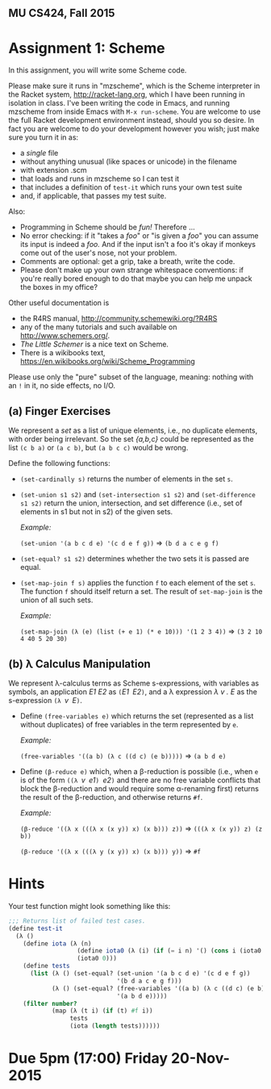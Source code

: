 MU CS424, Fall 2015
-------------------
Assignment 1: Scheme
====================

In this assignment, you will write some Scheme code.

Please make sure it runs in "mzscheme", which is the Scheme
interpreter in the Racket system, http://racket-lang.org, which I have
been running in isolation in class.  I've been writing the code in
Emacs, and running mzscheme from inside Emacs with ```M-x
run-scheme```.  You are welcome to use the full Racket development
environment instead, should you so desire.  In fact you are welcome to
do your development however you wish; just make sure you turn it in
as:

* a *single* file
* without anything unusual (like spaces or unicode) in the filename
* with extension .scm
* that loads and runs in mzscheme so I can test it
* that includes a definition of ```test-it``` which runs your own test suite
* and, if applicable, that passes my test suite.

Also:

* Programming in Scheme should be *fun!*  Therefore ...
* No error checking: if it "takes a *foo*" or "is given a *foo*" you can assume its input is indeed a *foo.*  And if the input isn't a foo it's okay if monkeys come out of the user's nose, not your problem.
* Comments are optional: get a grip, take a breath, write the code.
* Please don't make up your own strange whitespace conventions: if you're really bored enough to do that maybe you can help me unpack the boxes in my office?

Other useful documentation is

* the R4RS manual, http://community.schemewiki.org/?R4RS
* any of the many tutorials and such available on http://www.schemers.org/.
* *The Little Schemer* is a nice text on Scheme.
* There is a wikibooks text, https://en.wikibooks.org/wiki/Scheme_Programming

Please use only the "pure" subset of the language, meaning: nothing
with an ```!``` in it, no side effects, no I/O.

(a) Finger Exercises
--------------------
We represent a *set* as a list of unique elements, i.e., no duplicate
elements, with order being irrelevant.  So the set *{a,b,c}* could be
represented as the list ```(c b a)``` or ```(a c b)```, but ```(a b c
c)``` would be wrong.

Define the following functions:

* ```(set-cardinally s)``` returns the number of elements in the set ```s```.

* ```(set-union s1 s2)``` and ```(set-intersection s1 s2)``` and
  ```(set-difference s1 s2)``` return the union, intersection, and set
  difference (i.e., set of elements in s1 but not in s2) of the given
  sets.

  *Example:*

  ```(set-union '(a b c d e) '(c d e f g))``` ⇒ ```(b d a c e g f)```

* ```(set-equal? s1 s2)``` determines whether the two sets it is
  passed are equal.

* ```(set-map-join f s)``` applies the function ```f``` to each
  element of the set ```s```.  The function ```f``` should itself
  return a set.  The result of ```set-map-join``` is the union of all
  such sets.

	*Example:*

    ```(set-map-join (λ (e) (list (+ e 1) (* e 10))) '(1 2 3 4))```
	⇒ ```(3 2 10 4 40 5 20 30)```

(b) λ Calculus Manipulation
--------------------------------
We represent λ-calculus terms as Scheme s-expressions, with variables
as symbols, an application _E1 E2_ as ```(```_E1_``` ```_E2_```)```,
and a λ expression _λ v . E_ as the s-expression ```(λ ```_v_``` ```_E_```)```.

* Define ```(free-variables e)``` which returns the set (represented
  as a list without duplicates) of free variables in the term
  represented by ```e```.

  *Example:*

  ```(free-variables '((a b) (λ c ((d c) (e b)))))```
  ⇒ ```(a b d e)```

* Define ```(β-reduce e)``` which, when a β-reduction is possible (i.e.,
  when ```e``` is of the form
  ```((λ ```_v_``` ```_e1_```) ```_e2_```)```
  and there are no free variable conflicts that block the β-reduction
  and would require some α-renaming first) returns the result of the
  β-reduction, and otherwise returns ```#f```.

  *Example:*

  ```(β-reduce '((λ x (((λ x (x y)) x) (x b))) z))```
  ⇒ ```(((λ x (x y)) z) (z b))```

  ```(β-reduce '((λ x (((λ y (x y)) x) (x b))) y))```
  ⇒ ```#f```

# Hints

Your test function might look something like this:
````scheme
;;; Returns list of failed test cases.
(define test-it
  (λ ()
    (define iota (λ (n)
                   (define iota0 (λ (i) (if (= i n) '() (cons i (iota0 (+ i 1))))))
                   (iota0 0)))
    (define tests
      (list (λ () (set-equal? (set-union '(a b c d e) '(c d e f g))
                              '(b d a c e g f)))
            (λ () (set-equal? (free-variables '((a b) (λ c ((d c) (e b)))))
                              '(a b d e)))))
    (filter number?
            (map (λ (t i) (if (t) #f i))
                 tests
                 (iota (length tests))))))
````

# Due 5pm (17:00) Friday 20-Nov-2015
